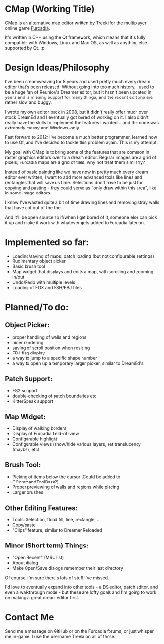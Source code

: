 CMap (Working Title)
====================

CMap is an alternative map editor written by Treeki for the multiplayer online
game [Furcadia][furc].

[furc]: http://www.furcadia.com

It's written in C++ using the Qt framework, which means that it's fully
compatible with Windows, Linux and Mac OS, as well as anything else supported
by Qt. :p

# Design Ideas/Philosophy

I've been dreamweaving for 8 years and used pretty much every dream editor
that's been released. Without going into too much history, I used to be a huge
fan of Reunion's Dreamer editor, but it hasn't been updated in years and is
missing support for many things, and the recent editions are rather slow and
buggy.

I wrote my own editor back in 2008, but it didn't really offer much over stock
DreamEd and I eventually got bored of working on it. I also didn't really have
the skills to implement the features I wanted... and the code was extremely
messy and Windows-only.

Fast forward to 2012: I've become a much better programmer, learned how to use
Qt, and I've decided to tackle this problem again. This is my attempt.

My goal with CMap is to bring some of the features that are common in raster
graphics editors over to a dream editor. Regular images are a grid of pixels;
Furcadia maps are a grid of tiles: why not treat them similarly?

Instead of basic painting like we have now in pretty much every dream editor
ever written, I want to add more advanced tools like lines and rectangles that
will save us time. Selections don't have to be just for copying and pasting -
they could serve as "only draw within this area", like in some image editors.

I know I've wasted quite a bit of time drawing lines and removing stray walls
that have got out of the line.

And it'll be open source so if/when I get bored of it, someone else can pick
it up and make it work with whatever gets added to Furcadia later on.


# Implemented so far:

- Loading/saving of maps; patch loading (but not configurable settings)
- Rudimentary object picker
- Basic brush tool
- Map widget that displays and edits a map, with scrolling and zooming in/out
- Undo/Redo with multiple levels
- Loading of FOX and FSH/FBJ files


# Planned/To do:

## Object Picker:

- proper handling of walls and regions
- nicer rendering
- saving of scroll position when resizing
- FBJ flag display
- a way to jump to a specific shape number
- a way to open up a temporary larger picker, similar to DreamEd's

## Patch Support:

- FS2 support
- double-checking of patch boundaries etc
- KitterSpeak support

## Map Widget:

- Display of walking borders
- Display of Furcadia field-of-view
- Configurable highlight
- Configurable views (show/hide various layers, set translucency (maybe), etc)

## Brush Tool:

- Picking of items below the cursor (Could be added to CCommandToolBase?)
- Proper previewing of walls and regions while placing
- Larger brushes

## Other Editing Features:

- Tools: Selection, flood fill, line, rectangle, ...
- Copy/paste
- "Clips" feature, similar to Dreamer Reloaded

## Minor (Short term) Things:

- "Open Recent" (MRU list)
- About dialog
- Make Open/Save dialogs remember their last directory

Of course, I'm sure there's lots of stuff I've missed.

I'd love to eventually expand into other tools - a DS editor, patch editor,
and even a walkthrough mode - but these are lofty goals and I'm going to work
on making a great dream editor first.


# Contact Me

Send me a message on GitHub or on the Furcadia forums, or just whisper me
in-game. I use the username Treeki on all of those.


